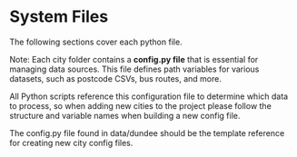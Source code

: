 # System Files 

The following sections cover each python file.

Note: Each city folder contains a **config.py file** that is essential for managing data sources. This file defines path variables for various datasets, such as postcode CSVs, bus routes, and more.

All Python scripts reference this configuration file to determine which data to process, so when adding new cities to the project please follow the structure and variable names when building a new config file. 

The config.py file found in data/dundee should be the template reference for creating new city config files.
